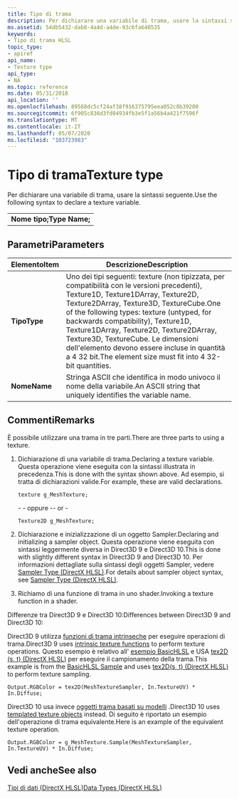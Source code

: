 ```yaml
---
title: Tipo di trama
description: Per dichiarare una variabile di trama, usare la sintassi seguente.
ms.assetid: 54db5432-dab8-4a4d-a4de-93c6fa640535
keywords:
- Tipo di trama HLSL
topic_type:
- apiref
api_name:
- Texture type
api_type:
- NA
ms.topic: reference
ms.date: 05/31/2018
api_location: ''
ms.openlocfilehash: 89568dc5cf24af38f916375795eea052c8b39200
ms.sourcegitcommit: 6f905c836d3fd04934fb3e5f1a56b4a421f7596f
ms.translationtype: MT
ms.contentlocale: it-IT
ms.lasthandoff: 05/07/2020
ms.locfileid: "103723983"
---
```

# <a name="texture-type"></a><span data-ttu-id="b1c27-104">Tipo di trama</span><span class="sxs-lookup"><span data-stu-id="b1c27-104">Texture type</span></span>

<span data-ttu-id="b1c27-105">Per dichiarare una variabile di trama, usare la sintassi seguente.</span><span class="sxs-lookup"><span data-stu-id="b1c27-105">Use the following syntax to declare a texture variable.</span></span>

|                |
|----------------|
| <span data-ttu-id="b1c27-106">**Nome tipo;**</span><span class="sxs-lookup"><span data-stu-id="b1c27-106">**Type Name;**</span></span> |

## <a name="parameters"></a><span data-ttu-id="b1c27-107">Parametri</span><span class="sxs-lookup"><span data-stu-id="b1c27-107">Parameters</span></span>
| <span data-ttu-id="b1c27-108">Elemento</span><span class="sxs-lookup"><span data-stu-id="b1c27-108">Item</span></span>                                                                                     | <span data-ttu-id="b1c27-109">Descrizione</span><span class="sxs-lookup"><span data-stu-id="b1c27-109">Description</span></span>                                                                                                                                                                                                              |
|------------------------------------------------------------------------------------------|--------------------------------------------------------------------------------------------------------------------------------------------------------------------------------------------------------------------------|
| <span data-ttu-id="b1c27-110"><span id="Type"></span><span id="type"></span><span id="TYPE"></span>**Tipo**</span><span class="sxs-lookup"><span data-stu-id="b1c27-110"><span id="Type"></span><span id="type"></span><span id="TYPE"></span>**Type**</span></span><br/> | <span data-ttu-id="b1c27-111">Uno dei tipi seguenti: texture (non tipizzata, per compatibilità con le versioni precedenti), Texture1D, Texture1DArray, Texture2D, Texture2DArray, Texture3D, TextureCube.</span><span class="sxs-lookup"><span data-stu-id="b1c27-111">One of the following types: texture (untyped, for backwards compatibility), Texture1D, Texture1DArray, Texture2D, Texture2DArray, Texture3D, TextureCube.</span></span> <span data-ttu-id="b1c27-112">Le dimensioni dell'elemento devono essere incluse in quantità a 4 32 bit.</span><span class="sxs-lookup"><span data-stu-id="b1c27-112">The element size must fit into 4 32-bit quantities.</span></span><br/> |
| <span data-ttu-id="b1c27-113"><span id="Name"></span><span id="name"></span><span id="NAME"></span>**Nome**</span><span class="sxs-lookup"><span data-stu-id="b1c27-113"><span id="Name"></span><span id="name"></span><span id="NAME"></span>**Name**</span></span><br/> | <span data-ttu-id="b1c27-114">Stringa ASCII che identifica in modo univoco il nome della variabile.</span><span class="sxs-lookup"><span data-stu-id="b1c27-114">An ASCII string that uniquely identifies the variable name.</span></span><br/>                                                                                                                                                   |
## <a name="remarks"></a><span data-ttu-id="b1c27-115">Commenti</span><span class="sxs-lookup"><span data-stu-id="b1c27-115">Remarks</span></span>

<span data-ttu-id="b1c27-116">È possibile utilizzare una trama in tre parti.</span><span class="sxs-lookup"><span data-stu-id="b1c27-116">There are three parts to using a texture.</span></span>

1.  <span data-ttu-id="b1c27-117">Dichiarazione di una variabile di trama.</span><span class="sxs-lookup"><span data-stu-id="b1c27-117">Declaring a texture variable.</span></span> <span data-ttu-id="b1c27-118">Questa operazione viene eseguita con la sintassi illustrata in precedenza.</span><span class="sxs-lookup"><span data-stu-id="b1c27-118">This is done with the syntax shown above.</span></span> <span data-ttu-id="b1c27-119">Ad esempio, si tratta di dichiarazioni valide.</span><span class="sxs-lookup"><span data-stu-id="b1c27-119">For example, these are valid declarations.</span></span>

    ```
    texture g_MeshTexture;
    ```

    <span data-ttu-id="b1c27-120">\- - oppure -</span><span class="sxs-lookup"><span data-stu-id="b1c27-120">\- or -</span></span>

    ```
    Texture2D g_MeshTexture;
    ```

2.  <span data-ttu-id="b1c27-121">Dichiarazione e inizializzazione di un oggetto Sampler.</span><span class="sxs-lookup"><span data-stu-id="b1c27-121">Declaring and initializing a sampler object.</span></span> <span data-ttu-id="b1c27-122">Questa operazione viene eseguita con sintassi leggermente diversa in Direct3D 9 e Direct3D 10.</span><span class="sxs-lookup"><span data-stu-id="b1c27-122">This is done with slightly different syntax in Direct3D 9 and Direct3D 10.</span></span> <span data-ttu-id="b1c27-123">Per informazioni dettagliate sulla sintassi degli oggetti Sampler, vedere [Sampler Type (DirectX HLSL)](dx-graphics-hlsl-sampler.md).</span><span class="sxs-lookup"><span data-stu-id="b1c27-123">For details about sampler object syntax, see [Sampler Type (DirectX HLSL)](dx-graphics-hlsl-sampler.md).</span></span>
3.  <span data-ttu-id="b1c27-124">Richiamo di una funzione di trama in uno shader.</span><span class="sxs-lookup"><span data-stu-id="b1c27-124">Invoking a texture function in a shader.</span></span>

<span data-ttu-id="b1c27-125">Differenze tra Direct3D 9 e Direct3D 10:</span><span class="sxs-lookup"><span data-stu-id="b1c27-125">Differences between Direct3D 9 and Direct3D 10:</span></span>

<span data-ttu-id="b1c27-126">Direct3D 9 utilizza [funzioni di trama intrinseche](dx-graphics-hlsl-intrinsic-functions.md) per eseguire operazioni di trama.</span><span class="sxs-lookup"><span data-stu-id="b1c27-126">Direct3D 9 uses [intrinsic texture functions](dx-graphics-hlsl-intrinsic-functions.md) to perform texture operations.</span></span> <span data-ttu-id="b1c27-127">Questo esempio è relativo all' [esempio BasicHLSL](/previous-versions/windows/desktop/bb153287(v%3Dvs.85)) e USA [tex2D (s, t) (DirectX HLSL)](dx-graphics-hlsl-tex2d.md) per eseguire il campionamento della trama.</span><span class="sxs-lookup"><span data-stu-id="b1c27-127">This example is from the [BasicHLSL Sample](/previous-versions/windows/desktop/bb153287(v%3Dvs.85)) and uses [tex2D(s, t) (DirectX HLSL)](dx-graphics-hlsl-tex2d.md) to perform texture sampling.</span></span>

<code>Output.RGBColor = tex2D(MeshTextureSampler, In.TextureUV) * In.Diffuse;</code>

<span data-ttu-id="b1c27-128">Direct3D 10 usa invece [oggetti trama basati su modelli](dx-graphics-hlsl-to-type.md) .</span><span class="sxs-lookup"><span data-stu-id="b1c27-128">Direct3D 10 uses [templated texture objects](dx-graphics-hlsl-to-type.md) instead.</span></span> <span data-ttu-id="b1c27-129">Di seguito è riportato un esempio dell'operazione di trama equivalente.</span><span class="sxs-lookup"><span data-stu-id="b1c27-129">Here is an example of the equivalent texture operation.</span></span>

<code>Output.RGBColor = g_MeshTexture.Sample(MeshTextureSampler, In.TextureUV) * In.Diffuse;</code>

## <a name="see-also"></a><span data-ttu-id="b1c27-130">Vedi anche</span><span class="sxs-lookup"><span data-stu-id="b1c27-130">See also</span></span>

[<span data-ttu-id="b1c27-131">Tipi di dati (DirectX HLSL)</span><span class="sxs-lookup"><span data-stu-id="b1c27-131">Data Types (DirectX HLSL)</span></span>](dx-graphics-hlsl-data-types.md)
